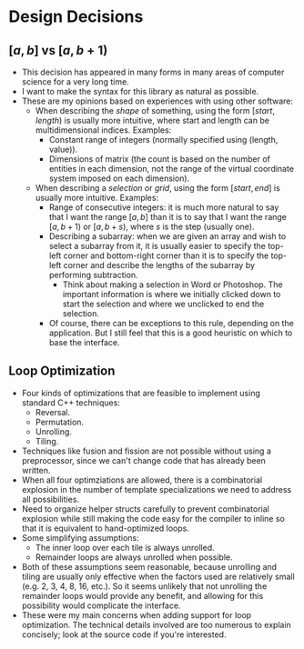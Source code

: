 <!--
  ** File Name: design_decisions.md
  ** Author:    Aditya Ramesh
  ** Date:      01/20/2015
  ** Contact:   _@adityaramesh.com
-->

# Design Decisions

## $[a, b]$ vs $[a, b + 1)$

- This decision has appeared in many forms in many areas of computer science for
a very long time.
- I want to make the syntax for this library as natural as possible.
- These are my opinions based on experiences with using other software:
  - When describing the _shape_ of something, using the form $[start, length)$
  is usually more intuitive, where start and length can be multidimensional
  indices. Examples:
    - Constant range of integers (normally specified using (length, value)).
    - Dimensions of matrix (the count is based on the number of entities in each
    dimension, not the range of the virtual coordinate system imposed on each
    dimension).
  - When describing a _selection_ or _grid_, using the form $[start, end]$ is
  usually more intuitive. Examples:
    - Range of consecutive integers: it is much more natural to say that I want
    the range $[a, b]$ than it is to say that I want the range $[a, b + 1)$ or
    $[a, b + s)$, where $s$ is the step (usually one).
    - Describing a subarray: when we are given an array and wish to select a
    subarray from it, it is usually easier to specify the top-left corner and
    bottom-right corner than it is to specify the top-left corner and describe
    the lengths of the subarray by performing subtraction.
      - Think about making a selection in Word or Photoshop. The important
      information is where we initially clicked down to start the selection and
      where we unclicked to end the selection.
    - Of course, there can be exceptions to this rule, depending on the
    application. But I still feel that this is a good heuristic on which to base
    the interface.

## Loop Optimization

- Four kinds of optimizations that are feasible to implement using standard C++
techniques:
  - Reversal.
  - Permutation.
  - Unrolling.
  - Tiling.
- Techniques like fusion and fission are not possible without using a
preprocessor, since we can't change code that has already been written.
- When all four optimziations are allowed, there is a combinatorial explosion in
the number of template specializations we need to address all possibilities.
- Need to organize helper structs carefully to prevent combinatorial explosion
while still making the code easy for the compiler to inline so that it is
equivalent to hand-optimized loops.
- Some simplifying assumptions:
  - The inner loop over each tile is always unrolled.
  - Remainder loops are always unrolled when possible.
- Both of these assumptions seem reasonable, because unrolling and tiling are
usually only effective when the factors used are relatively small (e.g. 2, 3, 4,
8, 16, etc.). So it seems unlikely that not unrolling the remainder loops would
provide any benefit, and allowing for this possibility would complicate the
interface.
- These were my main concerns when adding support for loop optimization. The
technical details involved are too numerous to explain concisely; look at the
source code if you're interested.
